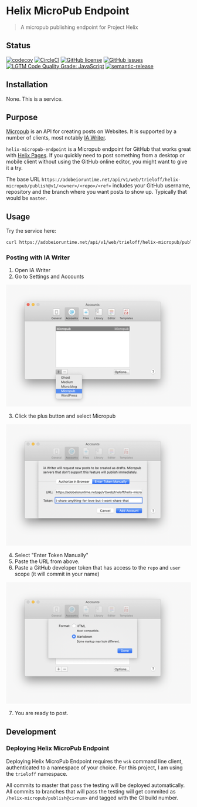 # Helix MicroPub Endpoint

> A micropub publishing endpoint for Project Helix

## Status
[![codecov](https://img.shields.io/codecov/c/github/trieloff/helix-micropub-endpoint.svg)](https://codecov.io/gh/trieloff/helix-micropub-endpoint)
[![CircleCI](https://img.shields.io/circleci/project/github/trieloff/helix-micropub-endpoint.svg)](https://circleci.com/gh/trieloff/helix-micropub-endpoint)
[![GitHub license](https://img.shields.io/github/license/trieloff/helix-micropub-endpoint.svg)](https://github.com/trieloff/helix-micropub-endpoint/blob/master/LICENSE.txt)
[![GitHub issues](https://img.shields.io/github/issues/trieloff/helix-micropub-endpoint.svg)](https://github.com/trieloff/helix-micropub-endpoint/issues)
[![LGTM Code Quality Grade: JavaScript](https://img.shields.io/lgtm/grade/javascript/g/trieloff/helix-micropub-endpoint.svg?logo=lgtm&logoWidth=18)](https://lgtm.com/projects/g/trieloff/helix-micropub-endpoint)
[![semantic-release](https://img.shields.io/badge/%20%20%F0%9F%93%A6%F0%9F%9A%80-semantic--release-e10079.svg)](https://github.com/semantic-release/semantic-release)

## Installation

None. This is a service.

## Purpose

[Micropub](https://indieweb.org/Micropub) is an API for creating posts on Websites. It is supported by a number of clients, most notably [IA Writer](https://ia.net/writer).

`helix-micropub-endpoint` is a Micropub endpoint for GitHub that works great with [Helix Pages](https://www.hlx.page). If you quickly need to post something from a desktop or mobile client without using the GitHub online editor, you might want to give it a try.

The base URL `https://adobeioruntime.net/api/v1/web/trieloff/helix-micropub/publish@v1/<owner>/<repo>/<ref>` includes your GitHub username, repository and the branch where you want posts to show up. Typically that would be `master`.


## Usage

Try the service here:

```bash
curl https://adobeioruntime.net/api/v1/web/trieloff/helix-micropub/publish@v1/<owner>/<repo>/<ref>
```

### Posting with IA Writer

1. Open IA Writer
2. Go to Settings and Accounts

![](./docs/add-micropub.png)

3. Click the plus button and select Micropub

![](./docs/enter-token-manually.png)

4. Select "Enter Token Manually"
5. Paste the URL from above.
6. Paste a GitHub developer token that has access to the `repo` and `user` scope (it will commit in your name)

![](./docs/post-markdown.png)

7. You are ready to post.

## Development

### Deploying Helix MicroPub Endpoint

Deploying Helix MicroPub Endpoint requires the `wsk` command line client, authenticated to a namespace of your choice. For this project, I am using the `trieloff` namespace.

All commits to master that pass the testing will be deployed automatically. All commits to branches that will pass the testing will get commited as `/helix-micropub/publish@ci<num>` and tagged with the CI build number.

